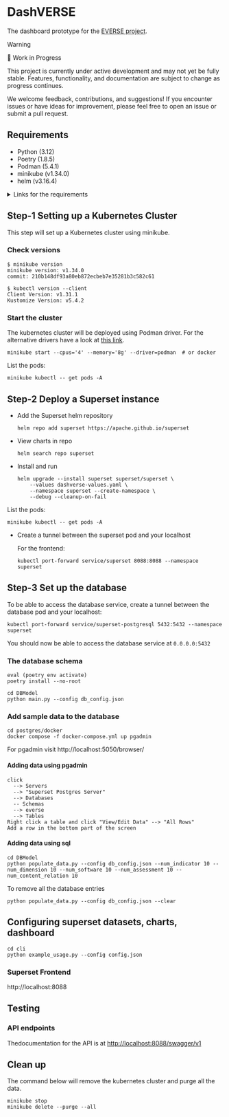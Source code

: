 # DashVERSE

The dashboard prototype for the [EVERSE project](https://everse.software/).

> [!WARNING]
> 🚧 Work in Progress
>
> This project is currently under active development and may not yet be fully stable. Features, functionality, and documentation are subject to change as progress continues.
>
> We welcome feedback, contributions, and suggestions! If you encounter issues or have ideas for improvement, please feel free to open an issue or submit a pull request.

## Requirements

- Python (3.12)
- Poetry (1.8.5)
- Podman (5.4.1)
- minikube (v1.34.0)
- helm (v3.16.4)

<details>
<summary>
    Links for the requirements
</summary>

### Python

<https://www.python.org/downloads>

### Pyenv (optional)

Pyenv allows developers to install multiple versions of Python distribution and easy switching between the installed versions.

Website: <https://github.com/pyenv/pyenv?tab=readme-ov-file#installation>

### Poetry (optional)

Poetry is used for dependency management of the Python packages.

<https://python-poetry.org/docs/#installation>

### Podman

<https://podman.io/docs/installation>

### Docker

<https://docs.docker.com/engine/install>

### minikube

<https://minikube.sigs.k8s.io/docs/start>

### helm

<https://helm.sh/docs/intro/install>

</details>

## Step-1 Setting up a Kubernetes Cluster

This step will set up a Kubernetes cluster using minikube.

### Check versions

```shell
$ minikube version
minikube version: v1.34.0
commit: 210b148df93a80eb872ecbeb7e35281b3c582c61
```

```shell
$ kubectl version --client
Client Version: v1.31.1
Kustomize Version: v5.4.2
```

### Start the cluster

 The kubernetes cluster will be deployed using Podman driver. For the alternative drivers have a look at [this link](https://minikube.sigs.k8s.io/docs/drivers/).

```shell
minikube start --cpus='4' --memory='8g' --driver=podman  # or docker
```

List the pods:

```shell
minikube kubectl -- get pods -A
```

## Step-2 Deploy a Superset instance

- Add the Superset helm repository

    ```shell
    helm repo add superset https://apache.github.io/superset
    ```

- View charts in repo

    ```shell
    helm search repo superset
    ```

- Install and run

    ```shell
    helm upgrade --install superset superset/superset \
        --values dashverse-values.yaml \
        --namespace superset --create-namespace \
        --debug --cleanup-on-fail
    ```

List the pods:

```shell
minikube kubectl -- get pods -A
```

- Create a tunnel between the superset pod and your localhost

    For the frontend:

    ```shell
    kubectl port-forward service/superset 8088:8088 --namespace superset
    ```

## Step-3 Set up the database

To be able to access the database service, create a tunnel between the database pod and your localhost:

```shell
kubectl port-forward service/superset-postgresql 5432:5432 --namespace superset
```

You should now be able to access the database service at `0.0.0.0:5432`

### The database schema

<!-- cd postgres
cat ./schema/schema_*.sql > db_schema.sql

python scripts/execute_sql.py --db-file db_config_superset.json  --sql-file ./schema/db_schema.sql -->

```shell
eval (poetry env activate)
poetry install --no-root

cd DBModel
python main.py --config db_config.json
```

### Add sample data to the database

```shell
cd postgres/docker
docker compose -f docker-compose.yml up pgadmin
```

For pgadmin visit http://localhost:5050/browser/

#### Adding data using pgadmin

```text
click
  --> Servers
  --> "Superset Postgres Server"
  --> Databases
  -- Schemas
  --> everse
  --> Tables
Right click a table and click "View/Edit Data" --> "All Rows"
Add a row in the bottom part of the screen
```

#### Adding data using sql

```shell
cd DBModel
python populate_data.py --config db_config.json --num_indicator 10 --num_dimension 10 --num_software 10 --num_assessment 10 --num_content_relation 10
```

To remove all the database entries

```shell
python populate_data.py --config db_config.json --clear
```

## Configuring superset datasets, charts, dashboard

```shell
cd cli
python example_usage.py --config config.json
```

### Superset Frontend

http://localhost:8088

## Testing

### API endpoints

Thedocumentation for the API is at <http://localhost:8088/swagger/v1>

## Clean up

The command below will remove the kubernetes cluster and purge all the data.

```shell
minikube stop
minikube delete --purge --all
```

